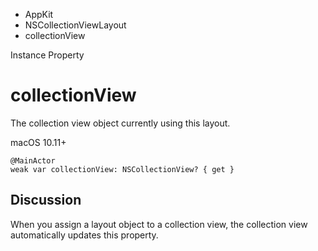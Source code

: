 

- AppKit
- NSCollectionViewLayout
-  collectionView 

Instance Property

# collectionView

The collection view object currently using this layout.

macOS 10.11+

``` source
@MainActor
weak var collectionView: NSCollectionView? { get }
```

## Discussion

When you assign a layout object to a collection view, the collection view automatically updates this property.

